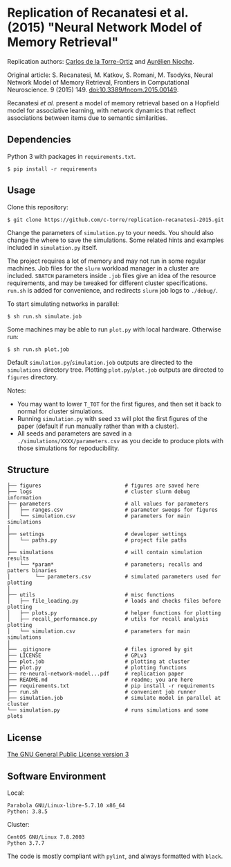 Replication of Recanatesi et al. (2015) "Neural Network Model of Memory Retrieval"
==================================================================================

Replication authors: [Carlos de la Torre-Ortiz](https://github.com/c-torre) and [Aurélien Nioche](https://github.com/AurelienNioche/).

Original article: S. Recanatesi, M. Katkov, S. Romani, M. Tsodyks, Neural Network Model of Memory Retrieval, Frontiers in Computational Neuroscience. 9 (2015) 149. [doi:10.3389/fncom.2015.00149](https://doi.org/10.3389/fncom.2015.00149).

Recanatesi *et al.* present a model of memory retrieval based on a Hopfield model for associative learning, with network dynamics that reflect associations between items due to semantic similarities.


Dependencies
------------

Python 3 with packages in `requirements.txt`.

```
$ pip install -r requirements
```

Usage
-----

Clone this repository:

```
$ git clone https://github.com/c-torre/replication-recanatesi-2015.git
```

Change the parameters of `simulation.py` to your needs.
You should also change the where to save the simulations.
Some related hints and examples included in `simulation.py` itself.

The project requires a lot of memory and may not run in some regular machines.
Job files for the `slurm` workload manager in a cluster are included.
`SBATCH` parameters inside `.job` files give an idea of the resource requirements, and may be tweaked for different cluster specifications.
`run.sh` is added for convenience, and redirects `slurm` job logs to `./debug/`.

To start simulating networks in parallel:

```
$ sh run.sh simulate.job
```

Some machines may be able to run `plot.py` with local hardware.
Otherwise run:

```
$ sh run.sh plot.job
```

Default `simulation.py`/`simulation.job` outputs are directed to the `simulations` directory tree.
Plotting `plot.py`/`plot.job` outputs are directed to `figures` directory.

Notes:

* You may want to lower `T_TOT` for the first figures, and then set it back to normal for cluster simulations.
* Running `simulation.py` with seed `33` will plot the first figures of the paper (default if run manually rather than with a cluster).
* All seeds and parameters are saved in a `./simulations/XXXX/parameters.csv` as you decide to produce plots with those simulations for repoducibility.

Structure
---------

```
├── figures                           # figures are saved here
├── logs                              # cluster slurm debug information
├── parameters                        # all values for parameters
│   ├── ranges.csv                    # parameter sweeps for figures
│   └── simulation.csv                # parameters for main simulations
│
├── settings                          # developer settings
│   └── paths.py                      # project file paths
│
├── simulations                       # will contain simulation results
│   └── *param*                       # parameters; recalls and patters binaries
│        └── parameters.csv           # simulated parameters used for plotting
│
├── utils                             # misc functions
│   ├── file_loading.py               # loads and checks files before plotting
│   ├── plots.py                      # helper functions for plotting
│   ├── recall_performance.py         # utils for recall analysis plotting
│   └── simulation.csv                # parameters for main simulations
│
├── .gitignore                        # files ignored by git
├── LICENSE                           # GPLv3
├── plot.job                          # plotting at cluster
├── plot.py                           # plotting functions
├── re-neural-network-model...pdf     # replication paper
├── README.md                         # readme; you are here
├── requirements.txt                  # pip install -r requirements
├── run.sh                            # convenient job runner
├── simulation.job                    # simulate model in parallel at cluster
└── simulation.py                     # runs simulations and some plots
```

License
-------

[The GNU General Public License version 3](https://www.gnu.org/licenses/#GPL)

Software Environment
--------------------

Local:

```
Parabola GNU/Linux-libre-5.7.10 x86_64
Python: 3.8.5
```

Cluster:

```
CentOS GNU/Linux 7.8.2003
Python 3.7.7
```

The code is mostly compliant with `pylint`, and always formatted with `black`.

